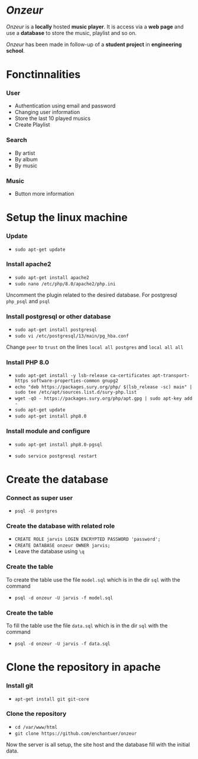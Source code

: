 # _Onzeur_

_Onzeur_ is a **locally** hosted **music player**.
It is access via a **web page** and use a **database** to store the music, playlist and so on.

_Onzeur_ has been made in follow-up of a **student project** in **engineering school**.

# Fonctinnalities
### User
- Authentication using email and password
- Changing user information
- Store the last 10 played musics
- Create Playlist
### Search
- By artist
- By album
- By music
### Music
- Button more information

# Setup the linux machine

### Update
- `sudo apt-get update`

### Install apache2
- `sudo apt-get install apache2`
- `sudo nano /etc/php/8.0/apache2/php.ini`

Uncomment the plugin related to the desired database. For postgresql `php_psql` and `psql`


### Install postgresql or other database
- `sudo apt-get install postgresql`
- `sudo vi /etc/postgresql/13/main/pg_hba.conf`

Change `peer` to `trust` on the lines `local all postgres` and `local all all`

### Install PHP 8.0
- `sudo apt-get install -y lsb-release ca-certificates apt-transport-https software-properties-common gnupg2`
- `echo "deb https://packages.sury.org/php/ $(lsb_release -sc) main" | sudo tee /etc/apt/sources.list.d/sury-php.list`
- `wget -qO - https://packages.sury.org/php/apt.gpg | sudo apt-key add -`
- `sudo apt-get update`
- `sudo apt-get install php8.0`

### Install module and configure
- `sudo apt-get install php8.0-pgsql`

- `sudo service postgresql restart`


# Create the database

### Connect as super user
- `psql -U postgres`

### Create the database with related role
- `CREATE ROLE jarvis LOGIN ENCRYPTED PASSWORD 'password';`
- `CREATE DATABASE onzeur OWNER jarvis;`
- Leave the database using `\q`

### Create the table
To create the table use the file `model.sql` which is in the dir `sql` with the command
- `psql -d onzeur -U jarvis -f model.sql`
### Create the table
To fill the table use the file `data.sql` which is in the dir `sql` with the command
- `psql -d onzeur -U jarvis -f data.sql`

# Clone the repository in apache
### Install git
- `apt-get install git git-core`
### Clone the repository
- `cd /var/www/html`
- `git clone https://github.com/enchantuer/onzeur`

Now the server is all setup, the site host and the database fill with the initial data.